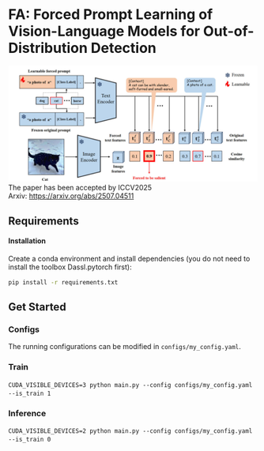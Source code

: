 # FA: Forced Prompt Learning of Vision-Language Models for Out-of-Distribution Detection
![FA framework](framework.jpeg)
The paper has been accepted by ICCV2025  
Arxiv: https://arxiv.org/abs/2507.04511

## Requirements
#### Installation
Create a conda environment and install dependencies (you do not need to install the toolbox Dassl.pytorch first):
```bash
pip install -r requirements.txt
```

## Get Started
### Configs
The running configurations can be modified in `configs/my_config.yaml`. 


### Train
`CUDA_VISIBLE_DEVICES=3 python main.py --config configs/my_config.yaml --is_train 1`

### Inference
`CUDA_VISIBLE_DEVICES=2 python main.py --config configs/my_config.yaml --is_train 0`


